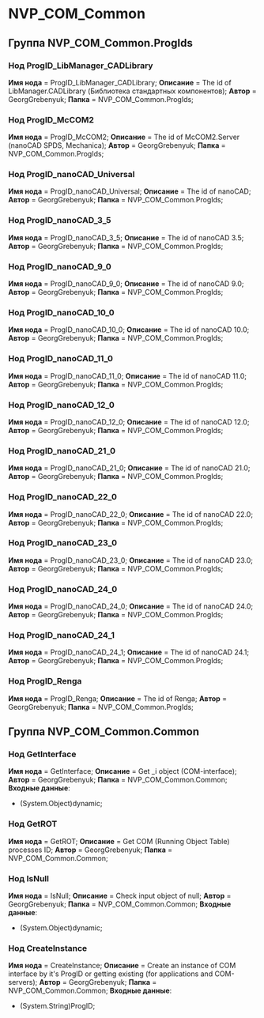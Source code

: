 ﻿# NVP_COM_Common

## Группа NVP_COM_Common.ProgIds

### Нод ProgID_LibManager_CADLibrary

**Имя нода** = ProgID_LibManager_CADLibrary;
**Описание** = The id of LibManager.CADLibrary (Библиотека стандартных компонентов);
**Автор** = GeorgGrebenyuk;
**Папка** = NVP_COM_Common.ProgIds;

### Нод ProgID_McCOM2

**Имя нода** = ProgID_McCOM2;
**Описание** = The id of McCOM2.Server (nanoCAD SPDS, Mechanica);
**Автор** = GeorgGrebenyuk;
**Папка** = NVP_COM_Common.ProgIds;

### Нод ProgID_nanoCAD_Universal

**Имя нода** = ProgID_nanoCAD_Universal;
**Описание** = The id of nanoCAD;
**Автор** = GeorgGrebenyuk;
**Папка** = NVP_COM_Common.ProgIds;

### Нод ProgID_nanoCAD_3_5

**Имя нода** = ProgID_nanoCAD_3_5;
**Описание** = The id of nanoCAD 3.5;
**Автор** = GeorgGrebenyuk;
**Папка** = NVP_COM_Common.ProgIds;

### Нод ProgID_nanoCAD_9_0

**Имя нода** = ProgID_nanoCAD_9_0;
**Описание** = The id of nanoCAD 9.0;
**Автор** = GeorgGrebenyuk;
**Папка** = NVP_COM_Common.ProgIds;

### Нод ProgID_nanoCAD_10_0

**Имя нода** = ProgID_nanoCAD_10_0;
**Описание** = The id of nanoCAD 10.0;
**Автор** = GeorgGrebenyuk;
**Папка** = NVP_COM_Common.ProgIds;

### Нод ProgID_nanoCAD_11_0

**Имя нода** = ProgID_nanoCAD_11_0;
**Описание** = The id of nanoCAD 11.0;
**Автор** = GeorgGrebenyuk;
**Папка** = NVP_COM_Common.ProgIds;

### Нод ProgID_nanoCAD_12_0

**Имя нода** = ProgID_nanoCAD_12_0;
**Описание** = The id of nanoCAD 12.0;
**Автор** = GeorgGrebenyuk;
**Папка** = NVP_COM_Common.ProgIds;

### Нод ProgID_nanoCAD_21_0

**Имя нода** = ProgID_nanoCAD_21_0;
**Описание** = The id of nanoCAD 21.0;
**Автор** = GeorgGrebenyuk;
**Папка** = NVP_COM_Common.ProgIds;

### Нод ProgID_nanoCAD_22_0

**Имя нода** = ProgID_nanoCAD_22_0;
**Описание** = The id of nanoCAD 22.0;
**Автор** = GeorgGrebenyuk;
**Папка** = NVP_COM_Common.ProgIds;

### Нод ProgID_nanoCAD_23_0

**Имя нода** = ProgID_nanoCAD_23_0;
**Описание** = The id of nanoCAD 23.0;
**Автор** = GeorgGrebenyuk;
**Папка** = NVP_COM_Common.ProgIds;

### Нод ProgID_nanoCAD_24_0

**Имя нода** = ProgID_nanoCAD_24_0;
**Описание** = The id of nanoCAD 24.0;
**Автор** = GeorgGrebenyuk;
**Папка** = NVP_COM_Common.ProgIds;

### Нод ProgID_nanoCAD_24_1

**Имя нода** = ProgID_nanoCAD_24_1;
**Описание** = The id of nanoCAD 24.1;
**Автор** = GeorgGrebenyuk;
**Папка** = NVP_COM_Common.ProgIds;

### Нод ProgID_Renga

**Имя нода** = ProgID_Renga;
**Описание** = The id of Renga;
**Автор** = GeorgGrebenyuk;
**Папка** = NVP_COM_Common.ProgIds;

## Группа NVP_COM_Common.Common

### Нод GetInterface

**Имя нода** = GetInterface;
**Описание** = Get _i object (COM-interface);
**Автор** = GeorgGrebenyuk;
**Папка** = NVP_COM_Common.Common;
**Входные данные**:
* (System.Object)dynamic;

### Нод GetROT

**Имя нода** = GetROT;
**Описание** = Get COM (Running Object Table) processes ID;
**Автор** = GeorgGrebenyuk;
**Папка** = NVP_COM_Common.Common;

### Нод IsNull

**Имя нода** = IsNull;
**Описание** = Check input object of null;
**Автор** = GeorgGrebenyuk;
**Папка** = NVP_COM_Common.Common;
**Входные данные**:
* (System.Object)dynamic;

### Нод CreateInstance

**Имя нода** = CreateInstance;
**Описание** = Create an instance of COM interface by it's ProgID or getting existing (for applications and COM-servers);
**Автор** = GeorgGrebenyuk;
**Папка** = NVP_COM_Common.Common;
**Входные данные**:
* (System.String)ProgID;

